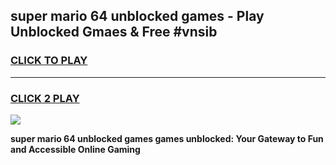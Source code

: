 
## super mario 64 unblocked games - Play Unblocked Gmaes & Free #vnsib
<h3>
<a href="https://premium.freeplayer.one?title=super_mario_64_unblocked_games&ref=01M">CLICK TO PLAY</a></h3>
<hr>

<h3>
<a href="https://premium.freeplayer.one?title=super_mario_64_unblocked_games&ref=01M">CLICK 2 PLAY</a>
  
</h3>

<a href="https://premium.freeplayer.one?title=super_mario_64_unblocked_games&ref=01M"><img src="https://clearcache.store/games.png"></a>


**super mario 64 unblocked games games unblocked: Your Gateway to Fun and Accessible Online Gaming**
